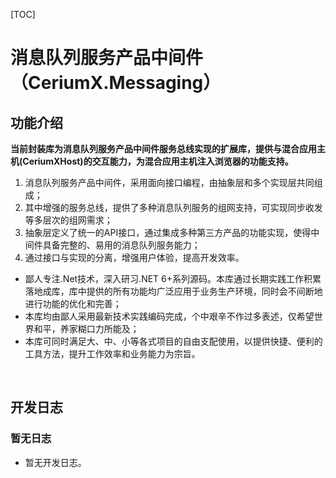 [TOC]

# 消息队列服务产品中间件（CeriumX.Messaging）

## 功能介绍

**当前封装库为消息队列服务产品中间件服务总线实现的扩展库，提供与混合应用主机(CeriumXHost)的交互能力，为混合应用主机注入浏览器的功能支持。**

1. 消息队列服务产品中间件，采用面向接口编程，由抽象层和多个实现层共同组成；
2. 其中增强的服务总线，提供了多种消息队列服务的组网支持，可实现同步收发等多层次的组网需求；
3. 抽象层定义了统一的API接口，通过集成多种第三方产品的功能实现，使得中间件具备完整的、易用的消息队列服务能力；
4. 通过接口与实现的分离，增强用户体验，提高开发效率。

- 鄙人专注.Net技术，深入研习.NET 6+系列源码。本库通过长期实践工作积累落地成库，库中提供的所有功能均广泛应用于业务生产环境，同时会不间断地进行功能的优化和完善；
- 本库均由鄙人采用最新技术实践编码完成，个中艰辛不作过多表述，仅希望世界和平，养家糊口力所能及；
- 本库可同时满足大、中、小等各式项目的自由支配使用，以提供快捷、便利的工具方法，提升工作效率和业务能力为宗旨。

<br>

## 开发日志

### 暂无日志
- 暂无开发日志。
